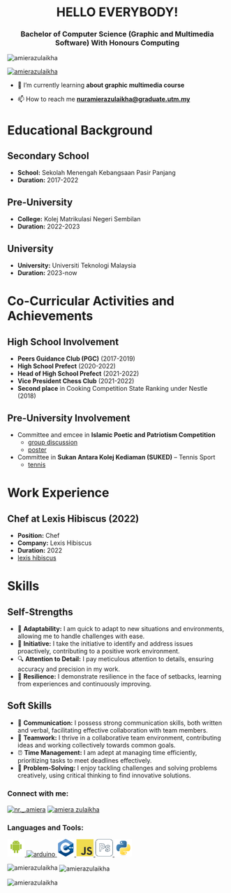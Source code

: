 <h1 align="center">HELLO EVERYBODY!</h1>
<h3 align="center">Bachelor of Computer Science (Graphic and Multimedia Software) With Honours Computing</h3>

<p align="left"> <img src="https://komarev.com/ghpvc/?username=amierazulaikha&label=Profile%20views&color=0e75b6&style=flat" alt="amierazulaikha" /> </p>

<p align="left"> <a href="https://github.com/ryo-ma/github-profile-trophy"><img src="https://github-profile-trophy.vercel.app/?username=amierazulaikha" alt="amierazulaikha" /></a> </p>

- 🌱 I’m currently learning **about graphic multimedia course**

- 📫 How to reach me **nuramierazulaikha@graduate.utm.my**

# Educational Background

## Secondary School
- **School:** Sekolah Menengah Kebangsaan Pasir Panjang
- **Duration:** 2017-2022

## Pre-University
- **College:** Kolej Matrikulasi Negeri Sembilan
- **Duration:** 2022-2023

## University
- **University:** Universiti Teknologi Malaysia
- **Duration:** 2023-now

# Co-Curricular Activities and Achievements

## High School Involvement
- **Peers Guidance Club (PGC)** (2017-2019)
- **High School Prefect** (2020-2022)
- **Head of High School Prefect** (2021-2022)
- **Vice President Chess Club** (2021-2022)
- **Second place** in Cooking Competition State Ranking under Nestle (2018)

## Pre-University Involvement
- Committee and emcee in **Islamic Poetic and Patriotism Competition**
  - [group discussion](https://github.com/amierazulaikha/amierazulaikha/assets/148413070/88781fef-b468-4960-993e-6765811daf4a)
  - [poster](https://github.com/amierazulaikha/amierazulaikha/assets/148413070/e5f4fba7-e4ce-420f-a383-812e451bfafc)
- Committee in **Sukan Antara Kolej Kediaman (SUKED)** – Tennis Sport
  - [tennis](https://github.com/amierazulaikha/amierazulaikha/assets/148413070/701ff8d5-b032-4994-8b4d-a0c338bafe0c)

# Work Experience

## Chef at Lexis Hibiscus (2022)
- **Position:** Chef
- **Company:** Lexis Hibiscus
- **Duration:** 2022
- [lexis hibiscus](https://github.com/amierazulaikha/amierazulaikha/assets/148413070/1e1aee4e-0aef-4540-9bac-6c683b8d0159)

# Skills

## Self-Strengths
- 💪 **Adaptability:** I am quick to adapt to new situations and environments, allowing me to handle challenges with ease.
- 🚀 **Initiative:** I take the initiative to identify and address issues proactively, contributing to a positive work environment.
- 🔍 **Attention to Detail:** I pay meticulous attention to details, ensuring accuracy and precision in my work.
- 🌱 **Resilience:** I demonstrate resilience in the face of setbacks, learning from experiences and continuously improving.

## Soft Skills
- 📢 **Communication:** I possess strong communication skills, both written and verbal, facilitating effective collaboration with team members.
- 🤝 **Teamwork:** I thrive in a collaborative team environment, contributing ideas and working collectively towards common goals.
- ⏰ **Time Management:** I am adept at managing time efficiently, prioritizing tasks to meet deadlines effectively.
- 🧠 **Problem-Solving:** I enjoy tackling challenges and solving problems creatively, using critical thinking to find innovative solutions.




<h3 align="left">Connect with me:</h3>
<p align="left">
<a href="https://instagram.com/nr._.amiera" target="blank"><img align="center" src="https://raw.githubusercontent.com/rahuldkjain/github-profile-readme-generator/master/src/images/icons/Social/instagram.svg" alt="nr._.amiera" height="30" width="40" /></a>
<a href="https://www.youtube.com/c/amiera zulaikha" target="blank"><img align="center" src="https://raw.githubusercontent.com/rahuldkjain/github-profile-readme-generator/master/src/images/icons/Social/youtube.svg" alt="amiera zulaikha" height="30" width="40" /></a>
</p>

<h3 align="left">Languages and Tools:</h3>
<p align="left"> <a href="https://developer.android.com" target="_blank" rel="noreferrer"> <img src="https://raw.githubusercontent.com/devicons/devicon/master/icons/android/android-original-wordmark.svg" alt="android" width="40" height="40"/> </a> <a href="https://www.arduino.cc/" target="_blank" rel="noreferrer"> <img src="https://cdn.worldvectorlogo.com/logos/arduino-1.svg" alt="arduino" width="40" height="40"/> </a> <a href="https://www.w3schools.com/cpp/" target="_blank" rel="noreferrer"> <img src="https://raw.githubusercontent.com/devicons/devicon/master/icons/cplusplus/cplusplus-original.svg" alt="cplusplus" width="40" height="40"/> </a> <a href="https://developer.mozilla.org/en-US/docs/Web/JavaScript" target="_blank" rel="noreferrer"> <img src="https://raw.githubusercontent.com/devicons/devicon/master/icons/javascript/javascript-original.svg" alt="javascript" width="40" height="40"/> </a> <a href="https://www.photoshop.com/en" target="_blank" rel="noreferrer"> <img src="https://raw.githubusercontent.com/devicons/devicon/master/icons/photoshop/photoshop-line.svg" alt="photoshop" width="40" height="40"/> </a> <a href="https://www.python.org" target="_blank" rel="noreferrer"> <img src="https://raw.githubusercontent.com/devicons/devicon/master/icons/python/python-original.svg" alt="python" width="40" height="40"/> </a> </p>

<p><img align="left" src="https://github-readme-stats.vercel.app/api/top-langs?username=amierazulaikha&show_icons=true&locale=en&layout=compact" alt="amierazulaikha" /></p>

<p>&nbsp;<img align="center" src="https://github-readme-stats.vercel.app/api?username=amierazulaikha&show_icons=true&locale=en" alt="amierazulaikha" /></p>

<p><img align="center" src="https://github-readme-streak-stats.herokuapp.com/?user=amierazulaikha&" alt="amierazulaikha" /></p>
